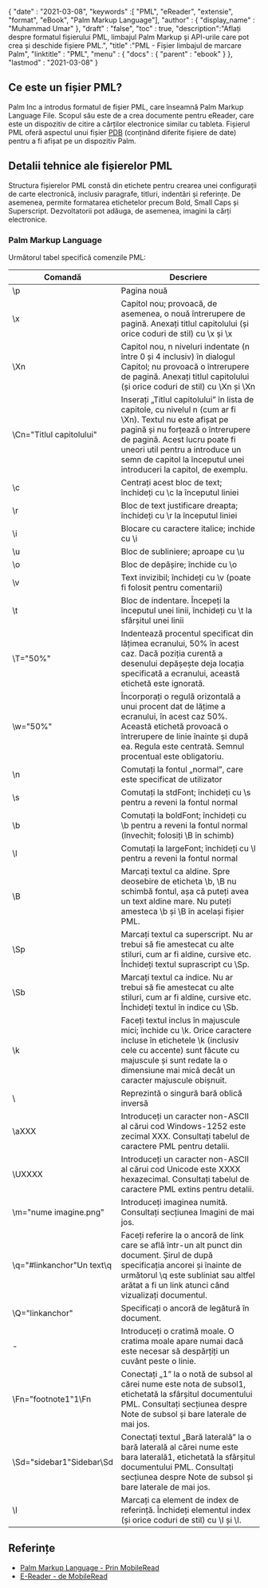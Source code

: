 {
  "date" : "2021-03-08",
  "keywords" :[ "PML", "eReader", "extensie", "format", "eBook", "Palm Markup Language"],
  "author" : {
    "display_name" : "Muhammad Umar"
},
  "draft" : "false",
  "toc" : true,
  "description":"Aflați despre formatul fișierului PML, limbajul Palm Markup și API-urile care pot crea și deschide fișiere PML.",
  "title" :"PML - Fișier limbajul de marcare Palm",
  "linktitle" : "PML",
  "menu" : {
    "docs" : {
      "parent" : "ebook"
}
},
  "lastmod" : "2021-03-08"
}

## Ce este un fișier PML?

Palm Inc a introdus formatul de fișier PML, care înseamnă Palm Markup Language File. Scopul său este de a crea documente pentru eReader, care este un dispozitiv de citire a cărților electronice similar cu tableta. Fișierul PML oferă aspectul unui fișier [PDB](/ro/programming/pdb/) (conținând diferite fișiere de date) pentru a fi afișat pe un dispozitiv Palm.

## Detalii tehnice ale fișierelor PML

Structura fișierelor PML constă din etichete pentru crearea unei configurații de carte electronică, inclusiv paragrafe, titluri, indentări și referințe. De asemenea, permite formatarea etichetelor precum Bold, Small Caps și Superscript. Dezvoltatorii pot adăuga, de asemenea, imagini la cărți electronice.

### Palm Markup Language
Următorul tabel specifică comenzile PML:

|Comandă|Descriere|
---|---|
| \p | Pagina nouă |
| \x | Capitol nou; provoacă, de asemenea, o nouă întrerupere de pagină. Anexați titlul capitolului (și orice coduri de stil) cu \x și \x |
| \Xn | Capitol nou, n niveluri indentate (n între 0 și 4 inclusiv) în dialogul Capitol; nu provoacă o întrerupere de pagină. Anexați titlul capitolului (și orice coduri de stil) cu \Xn și \Xn |
| \Cn="Titlul capitolului" | Inserați „Titlul capitolului” în lista de capitole, cu nivelul n (cum ar fi \Xn). Textul nu este afișat pe pagină și nu forțează o întrerupere de pagină. Acest lucru poate fi uneori util pentru a introduce un semn de capitol la începutul unei introduceri la capitol, de exemplu. |
| \c | Centrați acest bloc de text; închideți cu \c la începutul liniei |
| \r | Bloc de text justificare dreapta; închideți cu \r la începutul liniei |
| \i | Blocare cu caractere italice; inchide cu \i |
| \u | Bloc de subliniere; aproape cu \u |
| \o | Bloc de depășire; închide cu \o |
| \v | Text invizibil; închideți cu \v (poate fi folosit pentru comentarii) |
| \t | Bloc de indentare. Începeți la începutul unei linii, închideți cu \t la sfârșitul unei linii |
| \T="50%" | Indentează procentul specificat din lățimea ecranului, 50% în acest caz. Dacă poziția curentă a desenului depășește deja locația specificată a ecranului, această etichetă este ignorată. |
| \w="50%" | Încorporați o regulă orizontală a unui procent dat de lățime a ecranului, în acest caz 50%. Această etichetă provoacă o întrerupere de linie înainte și după ea. Regula este centrată. Semnul procentual este obligatoriu. |
| \n | Comutați la fontul „normal”, care este specificat de utilizator |
| \s | Comutați la stdFont; închideți cu \s pentru a reveni la fontul normal |
| \b | Comutați la boldFont; închideți cu \b pentru a reveni la fontul normal (învechit; folosiți \B în schimb) |
| \l | Comutați la largeFont; închideți cu \l pentru a reveni la fontul normal |
| \B | Marcați textul ca aldine. Spre deosebire de eticheta \b, \B nu schimbă fontul, așa că puteți avea un text aldine mare. Nu puteți amesteca \b și \B în același fișier PML. |
| \Sp | Marcați textul ca superscript. Nu ar trebui să fie amestecat cu alte stiluri, cum ar fi aldine, cursive etc. Închideți textul suprascript cu \Sp. |
| \Sb | Marcați textul ca indice. Nu ar trebui să fie amestecat cu alte stiluri, cum ar fi aldine, cursive etc. Închideți textul în indice cu \Sb. |
| \k | Faceți textul inclus în majuscule mici; închide cu \k. Orice caractere incluse în etichetele \k (inclusiv cele cu accente) sunt făcute cu majuscule și sunt redate la o dimensiune mai mică decât un caracter majuscule obișnuit. |
| \\ | Reprezintă o singură bară oblică inversă |
| \aXXX | Introduceți un caracter non-ASCII al cărui cod Windows-1252 este zecimal XXX. Consultați tabelul de caractere PML pentru detalii. |
| \UXXXX | Introduceți un caracter non-ASCII al cărui cod Unicode este XXXX hexazecimal. Consultați tabelul de caractere PML extins pentru detalii. |
| \m="nume imagine.png" | Introduceți imaginea numită. Consultați secțiunea Imagini de mai jos. |
| \q="#linkanchor"Un text\q | Faceți referire la o ancoră de link care se află într-un alt punct din document. Șirul de după specificația ancorei și înainte de următorul \q este subliniat sau altfel arătat a fi un link atunci când vizualizați documentul. |
| \Q="linkanchor" | Specificați o ancoră de legătură în document. |
| \- | Introduceți o cratimă moale. O cratima moale apare numai dacă este necesar să despărțiți un cuvânt peste o linie. |
| \Fn="footnote1"1\Fn | Conectați „1” la o notă de subsol al cărei nume este nota de subsol1, etichetată la sfârșitul documentului PML. Consultați secțiunea despre Note de subsol și bare laterale de mai jos. |
| \Sd="sidebar1"Sidebar\Sd | Conectați textul „Bară laterală” la o bară laterală al cărei nume este bara laterală1, etichetată la sfârșitul documentului PML. Consultați secțiunea despre Note de subsol și bare laterale de mai jos. |
| \I | Marcați ca element de index de referință. Închideți elementul index (și orice coduri de stil) cu \I și \I.|
 


## Referințe

* [Palm Markup Language - Prin MobileRead](https://wiki.mobileread.com/wiki/EReader)
* [E-Reader - de MobileRead](https://en.wikipedia.org/wiki/E-reader)

